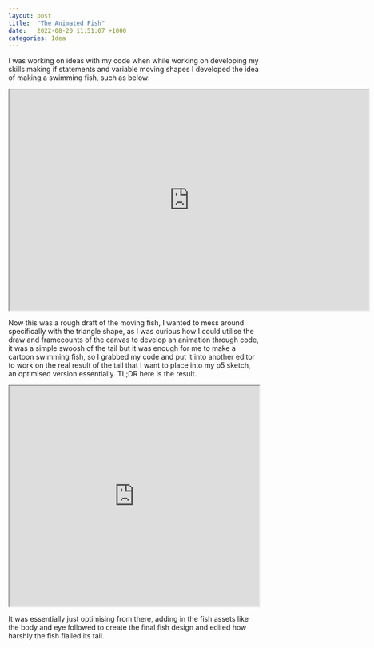 ```yaml
---
layout: post
title:  "The Animated Fish"
date:   2022-08-20 11:51:07 +1000
categories: Idea
---
```


I was working on ideas with my code when while working on developing my skills making if statements and variable moving shapes I developed the idea of making a swimming fish, such as below:

<iframe width=720 height=442 src="https://editor.p5js.org/JackSpiers117/full/zoNliGfWu"></iframe>

Now this was a rough draft of the moving fish, I wanted to mess around specifically with the triangle shape, as I was curious how I could utilise the draw and framecounts of the canvas to develop an animation through code, it was a simple swoosh of the tail but it was enough for me to make a cartoon swimming fish, so I grabbed my code and put it into another editor to work on the real result of the tail that I want to place into my p5 sketch, an optimised version essentially. TL;DR here is the result.

<iframe width=500 height=442 src="https://editor.p5js.org/JackSpiers117/full/2KZCUGYCu"></iframe>

It was essentially just optimising from there, adding in the fish assets like the body and eye followed to create the final fish design and edited how harshly the fish flailed its tail.